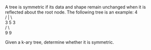 A tree is symmetric if its data and shape remain unchanged when it is reflected about the root node.
The following tree is an example:
        4        
      / | \     
    3   5   3   
   /         \  
  9            9
  
Given a k-ary tree, determine whether it is symmetric.  
